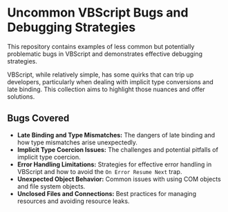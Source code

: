 # Uncommon VBScript Bugs and Debugging Strategies

This repository contains examples of less common but potentially problematic bugs in VBScript and demonstrates effective debugging strategies.

VBScript, while relatively simple, has some quirks that can trip up developers, particularly when dealing with implicit type conversions and late binding. This collection aims to highlight those nuances and offer solutions.

## Bugs Covered

* **Late Binding and Type Mismatches:**  The dangers of late binding and how type mismatches arise unexpectedly. 
* **Implicit Type Coercion Issues:** The challenges and potential pitfalls of implicit type coercion.
* **Error Handling Limitations:** Strategies for effective error handling in VBScript and how to avoid the `On Error Resume Next` trap.
* **Unexpected Object Behavior:**  Common issues with using COM objects and file system objects.
* **Unclosed Files and Connections:**  Best practices for managing resources and avoiding resource leaks.